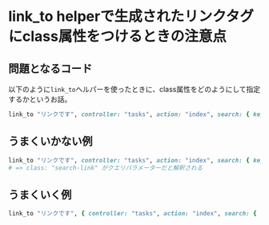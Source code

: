 # link_to helperで生成されたリンクタグにclass属性をつけるときの注意点
## 問題となるコード
以下のように`link_to`ヘルパーを使ったときに、class属性をどのようにして指定するかというお話。
```ruby
link_to "リンクです", controller: "tasks", action: "index", search: { keyword: "仕事" }
```
## うまくいかない例
```ruby
link_to "リンクです", controller: "tasks", action: "index", search: { keyword: "仕事" }, class: "search-link"
# => class: "search-link" がクエリパラメーターだと解釈される
```
## うまくいく例
```ruby
link_to "リンクです", { controller: "tasks", action: "index", search: { keyword: "仕事" } }, class: "search-link"
```
